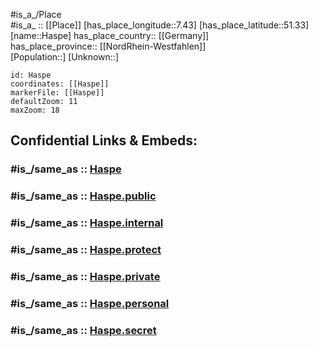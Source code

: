 ﻿---
confidential: public
isDeleted: false
location:
- 51.33
- 7.43
mapmarker: city
mapzoom:
- 7
- 12
SpocWebEntityId: 30792
tags:
- geo/City
type: City
---

#is_a_/Place  
#is_a_ :: [[Place]] 
[has_place_longitude::7.43] 
[has_place_latitude::51.33] 
[name::Haspe] 
has_place_country:: [[Germany]]  
has_place_province:: [[NordRhein-Westfahlen]]  
[Population::] 
[Unknown::] 


```leaflet
id: Haspe
coordinates: [[Haspe]] 
markerFile: [[Haspe]] 
defaultZoom: 11 
maxZoom: 18
```


## Confidential Links & Embeds: 

### #is_/same_as :: [Haspe](/_Standards/Earth/Continent/Europe/Europe~Central/Germany/Germany~West/Nordrhein-Westfalen/counties~NW/Hagen/Haspe.md) 

### #is_/same_as :: [Haspe.public](/_public/Earth/Continent/Europe/Europe~Central/Germany/Germany~West/Nordrhein-Westfalen/counties~NW/Hagen/Haspe.public.md) 

### #is_/same_as :: [Haspe.internal](/_internal/Earth/Continent/Europe/Europe~Central/Germany/Germany~West/Nordrhein-Westfalen/counties~NW/Hagen/Haspe.internal.md) 

### #is_/same_as :: [Haspe.protect](/_protect/Earth/Continent/Europe/Europe~Central/Germany/Germany~West/Nordrhein-Westfalen/counties~NW/Hagen/Haspe.protect.md) 

### #is_/same_as :: [Haspe.private](/_private/Earth/Continent/Europe/Europe~Central/Germany/Germany~West/Nordrhein-Westfalen/counties~NW/Hagen/Haspe.private.md) 

### #is_/same_as :: [Haspe.personal](/_personal/Earth/Continent/Europe/Europe~Central/Germany/Germany~West/Nordrhein-Westfalen/counties~NW/Hagen/Haspe.personal.md) 

### #is_/same_as :: [Haspe.secret](/_secret/Earth/Continent/Europe/Europe~Central/Germany/Germany~West/Nordrhein-Westfalen/counties~NW/Hagen/Haspe.secret.md)

